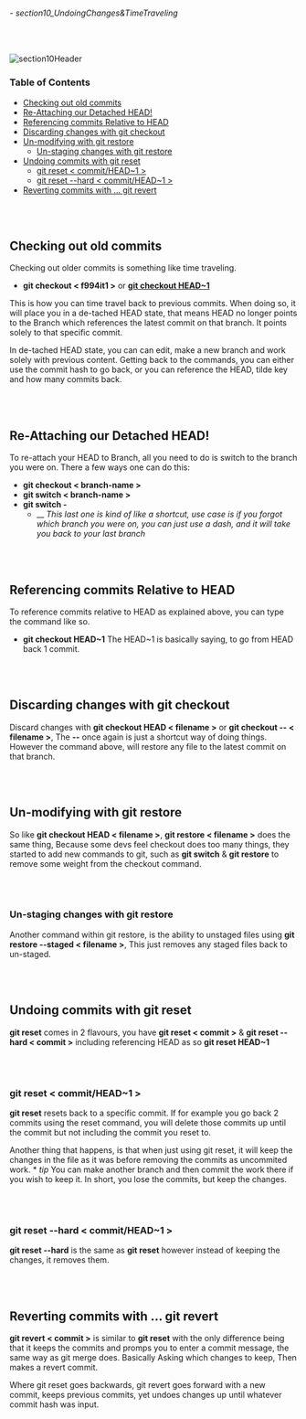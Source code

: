 ###### - section10_UndoingChanges&TimeTraveling

<br>

<!--
Section Header
-->

![section10Header](../src/doc/section10Header.png 'Section 10 Header')

<!--
Table of Contents 
-->

### Table of Contents

+ [Checking out old commits](#checking-out-old-commits)
+ [Re-Attaching our Detached HEAD!](#re-attaching-our-detached-head)
+ [Referencing commits Relative to HEAD](#referencing-commits-relative-to-head)
+ [Discarding changes with git checkout](#discarding-changes-with-git-checkout)
+ [Un-modifying with git restore](#un-modifying-with-git-restore)
    - [Un-staging changes with git restore](#un-staging-changes-with-git-restore)
+ [Undoing commits with git reset](#undoing-commits-with-git-reset)
    - [git reset < commit/HEAD~1 >](#git-reset--commithead1)
    - [git reset --hard < commit/HEAD~1 >](#git-reset---hard--commithead1)
+ [Reverting commits with ... git revert](#reverting-commits-with--git-revert)

<br>
<br>

<!--
Start of Document
-->

## **Checking out old commits**

Checking out older commits is something like time traveling.
* **git checkout < f994it1 >** or **[git checkout HEAD~1](#referencing-commits-relative-to-head)**

This is how you can time travel back to previous commits. When doing so, it will place you in a de-tached HEAD state, that means HEAD no longer points to the Branch which references the latest commit on that branch. It points solely to that specific commit.

In de-tached HEAD state, you can can edit, make a new branch and work solely with previous content. Getting back to the commands, you can either use the commit hash to go back, or you can reference the HEAD, tilde key and how many commits back. 

<br>
<br>

## **Re-Attaching our Detached HEAD!**

To re-attach your HEAD to Branch, all you need to do is switch to the branch you were on. There a few ways one can do this:
* **git checkout < branch-name >**
* **git switch < branch-name >**
* **git switch -**
    * \__ _This last one is kind of like a shortcut, use case is if you forgot which branch you were on, you can just use a dash, and it will take you back to your last branch_

<br>
<br>

## **Referencing commits Relative to HEAD**

To reference commits relative to HEAD as explained above, you can type the command like so.
* **git checkout HEAD~1**
The HEAD~1 is basically saying, to go from HEAD back 1 commit.

<br>
<br>

## **Discarding changes with git checkout**

Discard changes with **git checkout HEAD < filename >** or **git checkout -- < filename >**, The **--** once again is just a shortcut way of doing things. However the command above, will restore any file to the latest commit on that branch.

<br>
<br>

## **Un-modifying with git restore**

So like **git checkout HEAD < filename >**, **git restore < filename >** does the same thing, Because some devs feel checkout does too many things, they started to add new commands to git, such as **git switch** & **git restore** to remove some weight from the checkout command.

<br>
<br>

### **Un-staging changes with git restore**

Another command within git restore, is the ability to unstaged files using **git restore --staged < filename >**, This just removes any staged files back to un-staged.

<br>
<br>

## **Undoing commits with git reset**

**git reset** comes in 2 flavours, you have **git reset < commit >** & **git reset --hard < commit >** including referencing HEAD as so **git reset HEAD~1**

<br>
<br>

### **git reset < commit/HEAD~1 >**

**git reset** resets back to a specific commit. If for example you go back 2 commits using the reset command, you will delete those commits up until the commit but not including the commit you reset to.

Another thing that happens, is that when just using git reset, it will keep the changes in the file as it was before removing the commits as uncommited work. 
    * _tip_ You can make another branch and then commit the work there if you wish to keep it.
In short, you lose the commits, but keep the changes.

<br>
<br>

### **git reset --hard < commit/HEAD~1 >**

**git reset --hard** is the same as **git reset** however instead of keeping the changes, it removes them.

<br>
<br>

## **Reverting commits with ... git revert**

**git revert < commit >** is similar to **git reset** with the only difference being that it keeps the commits and promps you to enter a commit message, the same way as git merge does. Basically Asking which changes to keep, Then makes a revert commit.

Where git reset goes backwards, git revert goes forward with a new commit, keeps previous commits, yet undoes changes up until whatever commit hash was input.

<br>
<br>

<!--
End of Document
-->